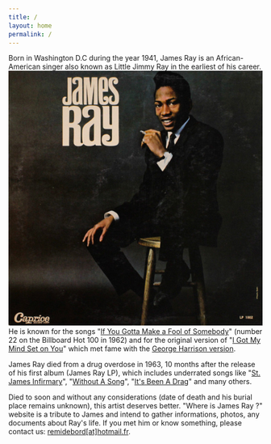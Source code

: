 ```yaml
---
title: /
layout: home
permalink: /
---
```


Born in Washington D.C during the year 1941, James Ray is an African-American singer also known as Little Jimmy Ray in the earliest of his career.
<a href="./uploads/james-ray-lp.jpg"><img src="./uploads/james-ray-lp.jpg" class="index-cover"/></a>
He is known for the songs "[If You Gotta Make a Fool of Somebody](https://www.youtube.com/watch?v=sperNZW6A8k)" (number 22 on the Billboard Hot 100 in 1962) and for the original version of "[I Got My Mind Set on You](https://www.youtube.com/watch?v=qSCEie9KqvQ)" which met fame with the [George Harrison version](https://www.youtube.com/watch?v=6ZwjdGSqO0k).

James Ray died from a drug overdose in 1963, 10 months after the release of his first album (James Ray LP), which includes underrated songs like "[St. James Infirmary](https://www.youtube.com/watch?v=lAP2bfSE_2s)", "[Without A Song](https://www.youtube.com/watch?v=vVQ447pzuzU)", "[It's Been A Drag](https://www.youtube.com/watch?v=Z8zyY8Q37fk)" and many others.

Died to soon and without any considerations (date of death and his burial place remains unknown), this artist deserves better. "Where is James Ray ?" website is a tribute to James and intend to gather informations, photos, any documents about Ray's life. If you met him or know something, please contact us: [remidebord[at]hotmail.fr](mailto:remidebord@hotmail.fr).
